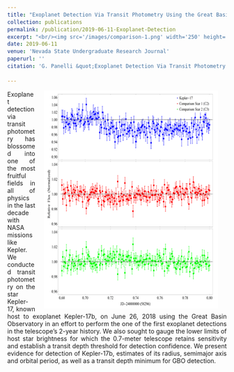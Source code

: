 ```yaml
---
title: "Exoplanet Detection Via Transit Photometry Using the Great Basin Observatory"
collection: publications
permalink: /publication/2019-06-11-Exoplanet-Detection
excerpt: "<br/><img src='/images/comparison-1.png' width='250' height='314' align='right'> This paper is about the detection of Kepler-17b with the Great Basin Observatory (GBO). We performed one of the first exoplanet detections in the GBO's history and established a minimum transit depth for confidence in detection with the GBO."
date: 2019-06-11
venue: 'Nevada State Undergraduate Research Journal'
paperurl: ''
citation: 'G. Panelli &quot;Exoplanet Detection Via Transit Photometry Using the Great Basin Observatory.&quot; <i>Nevada State Undergraduate Research Journal</i>.V5:I1 Spring-2019. (2019).<a href="http://dx.doi.org/10.15629/6.7.8.7.5_5-1_S-2019_4"> doi:10.15629/6.7.8.7.5_5-1_S-2019_4.</a>. '

---
```

<div align="justify">
<p><img src="/images/comparison-1.png" width="400" height="500" align="right" hspace="20"/>
Exoplanet detection via transit photometry has blossomed into one of the most fruitful fields in all of physics in the last decade with NASA missions like Kepler. We conducted transit photometry on the star Kepler-17, known host to exoplanet Kepler-17b, on June 26, 2018 using the Great Basin Observatory in an effort to perform the one of the first exoplanet detections in the telescope’s 2-year history. We also sought to gauge the lower limits of host star brightness for which the 0.7-meter telescope retains sensitivity and establish a transit depth threshold for detection confidence. We present evidence for detection of Kepler-17b, estimates of its radius, semimajor axis and orbital period, as well as a transit depth minimum for GBO detection.
</div>